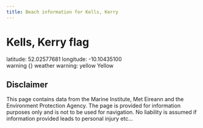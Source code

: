 ```yaml
---
title: Beach information for Kells, Kerry
---
```

# Kells, Kerry <span class="material-icons blue-flag">flag</span>

<div class="location-info">latitude: 52.02577681 longitude: -10.10435100</div>
<div class="met-eireann-warnings"><span class="material-icons {}-warning">warning</span>&nbsp;{} weather warning: yellow Yellow&nbsp;</div>
<div></div>

## Disclaimer

This page contains data from the Marine Institute, 
Met Eireann and the Environment Protection Agency. The page is provided for
information purposes only and is not to be used for navigation. No liability 
is assumed if information provided leads to personal injury etc...